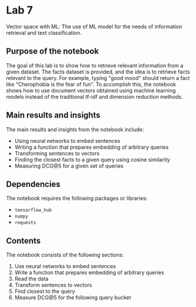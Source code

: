 # Lab 7

Vector space with ML: The use of ML model for the needs of information retrieval and text classification.

## Purpose of the notebook

The goal of this lab is to show how to retrieve relevant information from a given dataset. The facts dataset is provided, and the idea is to retrieve facts relevant to the query. For example, typing "good mood" should return a fact like "Cherophobia is the fear of fun". To accomplish this, the notebook shows how to use document vectors obtained using machine learning models instead of the traditional tf-idf and dimension reduction methods.

## Main results and insights

The main results and insights from the notebook include:

- Using neural networks to embed sentences
- Writing a function that prepares embedding of arbitrary queries
- Transforming sentences to vectors
- Finding the closest facts to a given query using cosine similarity
- Measuring DCG@5 for a given set of queries

## Dependencies

The notebook requires the following packages or libraries:

- `tensorflow_hub`
- `numpy`
- `requests`

## Contents

The notebook consists of the following sections:

1. Use neural networks to embed sentences
2. Write a function that prepares embedding of arbitrary queries
3. Read the data
4. Transform sentences to vectors
5. Find closest to the query
6. Measure DCG@5 for the following query bucket
